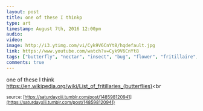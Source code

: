 ```yaml
---
layout: post
title: one of these I thinkp
type: art
timestamp: August 7th, 2016 12:00pm
audio: 
video: 
image: http://i3.ytimg.com/vi/Cyk9V6CnYt8/hqdefault.jpg
link: https://www.youtube.com/watch?v=Cyk9V6CnYt8
tags: ["butterfly", "nectar", "insect", "bug", "flower", "fritillaire", "photography", "art"]
comments: true
---
```

    
one of these I think
<a href="https://en.wikipedia.org/wiki/List_of_fritillaries_(butterflies)" target="_blank">https://en.wikipedia.org/wiki/List_of_fritillaries_(butterflies)</a><br 
  
<small>source: [https://saturdayxiii.tumblr.com/post/148598120941](https://saturdayxiii.tumblr.com/post/148598120941)</small>